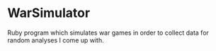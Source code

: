 WarSimulator
============

 Ruby program which simulates war games in order to collect data for random analyses I come up with.
